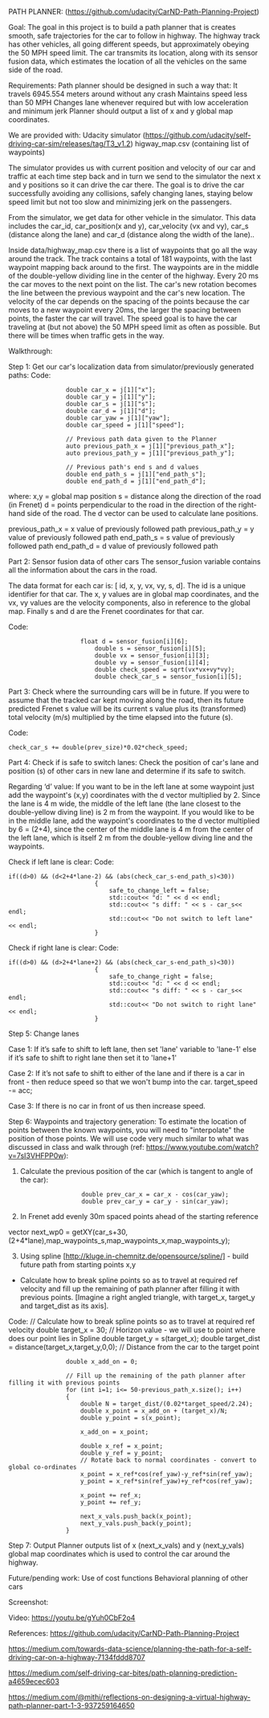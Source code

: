 PATH PLANNER:
(https://github.com/udacity/CarND-Path-Planning-Project)

Goal:
The goal in this project is to build a path planner that is creates smooth, safe trajectories for the car to follow in highway. 
The highway track has other vehicles, all going different speeds, but approximately obeying the 50 MPH speed limit.
The car transmits its location, along with its sensor fusion data, which estimates the location of all the vehicles on the same side of the road.

Requirements:
Path planner should be designed in such a way that:
It travels 6945.554 meters around without any crash
Maintains speed less than 50 MPH
Changes lane whenever required but with low acceleration and minimum jerk
Planner should output a list of x and y global map coordinates. 

We are provided with:
Udacity simulator (https://github.com/udacity/self-driving-car-sim/releases/tag/T3_v1.2)
higway_map.csv (containing list of waypoints) 

The simulator provides us with current position and velocity of our car and traffic at each time step back and in turn we send to the simulator the next x and y positions so it can drive the car there. The goal is to drive the car successfully avoiding any collisions, safely changing lanes, staying below speed limit but not too slow and minimizing jerk on the passengers.

From the simulator, we get data for other vehicle in the simulator. This data includes the car_id, car_position(x and y), car_velocity (vx and vy), car_s (distance along the lane) and car_d (distance along the width of the lane)..

Inside data/highway_map.csv there is a list of waypoints that go all the way around the track. The track contains a total of 181 waypoints, with the last waypoint mapping back around to the first. 
The waypoints are in the middle of the double-yellow dividing line in the center of the highway.
Every 20 ms the car moves to the next point on the list. The car's new rotation becomes the line between the previous waypoint and the car's new location.
The velocity of the car depends on the spacing of the points because the car moves to a new waypoint every 20ms, the larger the spacing between points, the faster the car will travel. The speed goal is to have the car traveling at (but not above) the 50 MPH speed limit as often as possible. But there will be times when traffic gets in the way.

Walkthrough:

Step 1: Get our car's localization data from simulator/previously generated paths:
Code:

                    double car_x = j[1]["x"];
                    double car_y = j[1]["y"];
                    double car_s = j[1]["s"];
                    double car_d = j[1]["d"];
                    double car_yaw = j[1]["yaw"];
                    double car_speed = j[1]["speed"];

                    // Previous path data given to the Planner
                    auto previous_path_x = j[1]["previous_path_x"];
                    auto previous_path_y = j[1]["previous_path_y"];
          
                    // Previous path's end s and d values
                    double end_path_s = j[1]["end_path_s"];
                    double end_path_d = j[1]["end_path_d"];

where: 
x,y = global map position
s = distance along the direction of the road (in Frenet)
d =  points perpendicular to the road in the direction of the right-hand side of the road. The d vector can be used to calculate lane positions.

previous_path_x = x value of previously followed path
previous_path_y = y value of previously followed path
end_path_s = s value of previously followed path
end_path_d = d value of previously followed path


Part 2: Sensor fusion data of other cars
The sensor_fusion variable contains all the information about the cars in the road.

The data format for each car is: [ id, x, y, vx, vy, s, d]. The id is a unique identifier for that car. The x, y values are in global map coordinates, and the vx, vy values are the velocity components, also in reference to the global map. Finally s and d are the Frenet coordinates for that car.

Code:
  
             	    	float d = sensor_fusion[i][6];
                            double s = sensor_fusion[i][5];
                            double vx = sensor_fusion[i][3];
                            double vy = sensor_fusion[i][4];
                            double check_speed = sqrt(vx*vx+vy*vy);
                            double check_car_s = sensor_fusion[i][5];


Part 3: Check where the surrounding cars will be in future.
If you were to assume that the tracked car kept moving along the road, then its future predicted Frenet s value will be its current s value plus its (transformed) total velocity (m/s) multiplied by the time elapsed into the future (s).

Code:
  
    check_car_s += double(prev_size)*0.02*check_speed;

Part 4: Check if is safe to switch lanes:
Check the position of car's lane and position (s) of other cars in new lane and determine if its safe to switch.

Regarding ‘d’ value:
If you want to be in the left lane at some waypoint just add the waypoint's (x,y) coordinates with the d vector multiplied by 2. Since the lane is 4 m wide, the middle of the left lane (the lane closest to the double-yellow diving line) is 2 m from the waypoint.
If you would like to be in the middle lane, add the waypoint's coordinates to the d vector multiplied by 6 = (2+4), since the center of the middle lane is 4 m from the center of the left lane, which is itself 2 m from the double-yellow diving line and the waypoints.

Check if left lane is clear:
Code:

  
    if((d>0) && (d<2+4*lane-2) && (abs(check_car_s-end_path_s)<30))
                            {
                                safe_to_change_left = false;
                                std::cout<< "d: " << d << endl;
                                std::cout<< "s diff: " << s - car_s<< endl;
                                std::cout<< "Do not switch to left lane" << endl;
                            }


Check if right lane is clear:
Code:
 
    if((d>0) && (d>2+4*lane+2) && (abs(check_car_s-end_path_s)<30))
                            {
                                safe_to_change_right = false;
                                std::cout<< "d: " << d << endl;
                                std::cout<< "s diff: " << s - car_s<< endl;
                                std::cout<< "Do not switch to right lane" << endl;
                            }


Step 5: Change lanes

Case 1:
If it’s safe to shift to left lane, then set 'lane' variable to 'lane-1' else if it’s safe to shift to right lane then set it to 'lane+1'

Case 2:
If it’s not safe to shift to either of the lane and if there is a car in front - then reduce speed so that we won't bump into the car.
 target_speed -= acc; 

Case 3:
If there is no car in front of us then increase speed.

Step 6: Waypoints and trajectory generation:
To estimate the location of points between the known waypoints, you will need to "interpolate" the position of those points. We will use code very much similar to what was discussed in class and walk through (ref: https://www.youtube.com/watch?v=7sI3VHFPP0w):

1. Calculate the previous position of the car (which is tangent to angle of the car):

                        double prev_car_x = car_x - cos(car_yaw);
                        double prev_car_y = car_y - sin(car_yaw);

2. In Frenet add evenly 30m spaced points ahead of the starting reference

vector<double> next_wp0 = getXY(car_s+30,(2+4*lane),map_waypoints_s,map_waypoints_x,map_waypoints_y);

3. Using spline [http://kluge.in-chemnitz.de/opensource/spline/] - build future path from starting points x,y

- Calculate how to break spline points so as to travel at required ref velocity and fill up the remaining of path planner after filling it with previous points. [Imagine a right angled triangle, with target_x, target_y and target_dist as its axis]. 

Code:
                      // Calculate how to break spline points so as to travel at required ref velocity
                      double target_x = 30; // Horizon value - we will use to point where does our point lies in Spline
                      double target_y = s(target_x); 
                      double target_dist = distance(target_x,target_y,0,0); // Distance from the car to the target point

                    double x_add_on = 0;

                    // Fill up the remaining of the path planner after filling it with previous points
                    for (int i=1; i<= 50-previous_path_x.size(); i++)
                    {
                        double N = target_dist/(0.02*target_speed/2.24);
                        double x_point = x_add_on + (target_x)/N;
                        double y_point = s(x_point);

                        x_add_on = x_point;

                        double x_ref = x_point;
                        double y_ref = y_point;
                        // Rotate back to normal coordinates - convert to global co-ordinates
                        x_point = x_ref*cos(ref_yaw)-y_ref*sin(ref_yaw);
                        y_point = x_ref*sin(ref_yaw)+y_ref*cos(ref_yaw);

                        x_point += ref_x;
                        y_point += ref_y;

                        next_x_vals.push_back(x_point);
                        next_y_vals.push_back(y_point);
                    }

Step 7: Output
Planner outputs list of x (next_x_vals) and y (next_y_vals) global map coordinates which is used to control the car around the highway.  

Future/pending work:
Use of cost functions
Behavioral planning of other cars

Screenshot:



Video:
https://youtu.be/gYuh0CbF2o4

References:
https://github.com/udacity/CarND-Path-Planning-Project

https://medium.com/towards-data-science/planning-the-path-for-a-self-driving-car-on-a-highway-7134fddd8707

https://medium.com/self-driving-car-bites/path-planning-prediction-a4659ecec603

https://medium.com/@mithi/reflections-on-designing-a-virtual-highway-path-planner-part-1-3-937259164650


